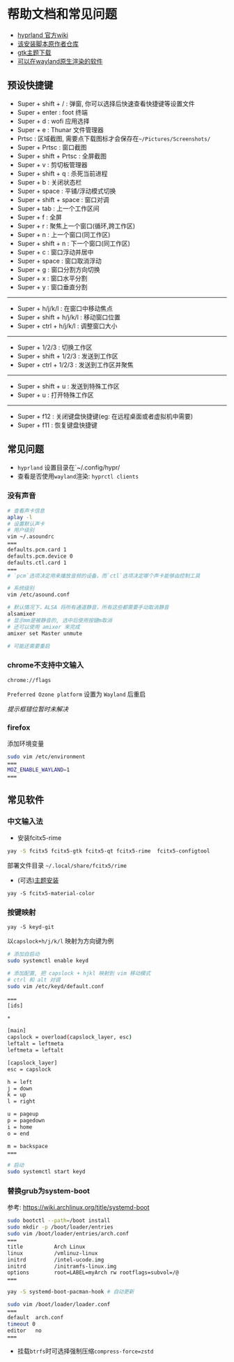 # 帮助文档和常见问题

* [hyprland 官方wiki](https://wiki.hyprland.org/)
* [该安装脚本原作者仓库](https://github.com/JaKooLit/Hyprland-v2.1)
* [gtk主题下载](https://www.xfce-look.org/browse/)
* [可以在wayland原生渲染的软件](https://arewewaylandyet.com/)

## 预设快捷键

* Super + shift + / : 弹窗, 你可以选择后快速查看快捷键等设置文件
* Super + enter : foot 终端
* Super + d : wofi 应用选择
* Super + e : Thunar 文件管理器
* Prtsc : 区域截图, 需要点下载图标才会保存在`~/Pictures/Screenshots/`
* Super + Prtsc : 窗口截图
* Super + shift + Prtsc : 全屏截图
* Super + v : 剪切板管理器
* Super + shift + q : 杀死当前进程
* Super + b : 关闭状态栏
* Super + space : 平铺/浮动模式切换
* Super + shift + space : 窗口对调
* Super + tab : 上一个工作区间
* Super + f : 全屏
* Super + r : 聚焦上一个窗口(循环,跨工作区)
* Super + n : 上一个窗口(同工作区)
* Super + shift + n : 下一个窗口(同工作区)
* Super + c : 窗口浮动并居中
* Super + space : 窗口取消浮动
* Super + g : 窗口分割方向切换
* Super + x : 窗口水平分割
* Super + y : 窗口垂直分割
------
* Super + h/j/k/l : 在窗口中移动焦点
* Super + shift + h/j/k/l : 移动窗口位置
* Super + ctrl + h/j/k/l : 调整窗口大小
------
* Super + 1/2/3 : 切换工作区
* Super + shift + 1/2/3 : 发送到工作区
* Super + ctrl + 1/2/3 : 发送到工作区并聚焦
------
* Super + shift + u : 发送到特殊工作区
* Super + u : 打开特殊工作区
------
* Super + f12 : 关闭键盘快捷键(eg: 在远程桌面或者虚拟机中需要)
* Super + f11 : 恢复键盘快捷键

## 常见问题

* `hyprland` 设置目录在`~/.config/hypr/
* 查看是否使用`wayland`渲染: `hyprctl clients`

### 没有声音

```sh
# 查看声卡信息
aplay -l
# 设置默认声卡
# 用户级别
vim ~/.asoundrc
===
defaults.pcm.card 1
defaults.pcm.device 0
defaults.ctl.card 1
===
# `pcm`选项决定用来播放音频的设备，而`ctl`选项决定哪个声卡能够由控制工具

# 系统级别
vim /etc/asound.conf

# 默认情况下，ALSA 将所有通道静音，所有这些都需要手动取消静音
alsamixer
# 显示mm是被静音的, 选中后使用按键m取消
# 还可以使用 amixer 来完成
amixer set Master unmute

# 可能还需要重启
```

### chrome不支持中文输入

`chrome://flags`

`Preferred Ozone platform` 设置为 `Wayland` 后重启

*提示框错位暂时未解决*

### firefox

添加环境变量

```sh
sudo vim /etc/environment
===
MOZ_ENABLE_WAYLAND=1
===
```

## 常见软件

### 中文输入法

* 安装fcitx5-rime

```sh
yay -S fcitx5 fcitx5-gtk fcitx5-qt fcitx5-rime  fcitx5-configtool 
```

部署文件目录 `~/.local/share/fcitx5/rime`

* (可选)[主题安装](https://github.com/hosxy/Fcitx5-Material-Color)

`yay -S fcitx5-material-color`

### 按键映射

`yay -S keyd-git`

以`capslock+h/j/k/l` 映射为方向键为例

```sh
# 添加自启动
sudo systemctl enable keyd

# 添加配置, 把 capslock + hjkl 映射到 vim 移动模式
# ctrl 和 alt 对调
sudo vim /etc/keyd/default.conf

===
[ids]

*

[main]
capslock = overload(capslock_layer, esc)
leftalt = leftmeta
leftmeta = leftalt

[capslock_layer]
esc = capslock

h = left
j = down
k = up
l = right

u = pageup
p = pagedown
i = home
o = end

m = backspace
===

# 启动
sudo systemctl start keyd
```

### 替换grub为system-boot

参考: https://wiki.archlinux.org/title/systemd-boot

```sh
sudo bootctl --path=/boot install
sudo mkdir -p /boot/loader/entries
sudo vim /boot/loader/entries/arch.conf
===
title          Arch Linux
linux          /vmlinuz-linux
initrd         /intel-ucode.img
initrd         /initramfs-linux.img
options        root=LABEL=myArch rw rootflags=subvol=/@
===

yay -S systemd-boot-pacman-hook # 自动更新

sudo vim /boot/loader/loader.conf
===
default  arch.conf
timeout 0
editor   no
===
```

- 挂载`btrfs`时可选择强制压缩`compress-force=zstd`
